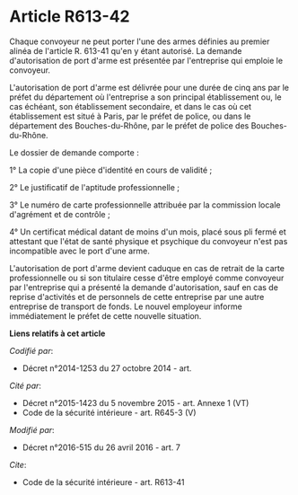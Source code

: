 # Article R613-42

Chaque convoyeur ne peut porter l'une des armes définies au premier alinéa de l'article R. 613-41 qu'en y étant autorisé. La
demande d'autorisation de port d'arme est présentée par l'entreprise qui emploie le convoyeur. 

L'autorisation de port d'arme est délivrée pour une durée de cinq ans par le préfet du département où l'entreprise a son
principal établissement ou, le cas échéant, son établissement secondaire, et dans le cas où cet établissement est situé à
Paris, par le préfet de police, ou dans le département des Bouches-du-Rhône, par le préfet de police des Bouches-du-Rhône. 

Le dossier de demande comporte : 

1° La copie d'une pièce d'identité en cours de validité ; 

2° Le justificatif de l'aptitude professionnelle ; 

3° Le numéro de carte professionnelle attribuée par la commission locale d'agrément et de contrôle ; 

4° Un certificat médical datant de moins d'un mois, placé sous pli fermé et attestant que l'état de santé physique et
psychique du convoyeur n'est pas incompatible avec le port d'une arme. 

L'autorisation de port d'arme devient caduque en cas de retrait de la carte professionnelle ou si son titulaire cesse d'être
employé comme convoyeur par l'entreprise qui a présenté la demande d'autorisation, sauf en cas de reprise d'activités et de
personnels de cette entreprise par une autre entreprise de transport de fonds. Le nouvel employeur informe immédiatement le
préfet de cette nouvelle situation.

**Liens relatifs à cet article**

_Codifié par_:

  - Décret n°2014-1253 du 27 octobre 2014 - art.

_Cité par_:

  - Décret n°2015-1423 du 5 novembre 2015 - art. Annexe 1 (VT)
  - Code de la sécurité intérieure - art. R645-3 (V)

_Modifié par_:

  - Décret n°2016-515 du 26 avril 2016 - art. 7

_Cite_:

  - Code de la sécurité intérieure - art. R613-41
